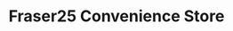 ---
title: "Fraser25 Convenience Store"
url: /esquimalt/fraser25-convenience-store/
shop: convenience
---